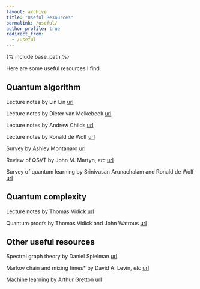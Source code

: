 ```yaml
---
layout: archive
title: "Useful Resources"
permalink: /useful/
author_profile: true
redirect_from:
  - /useful
---
```


{% include base_path %}

Here are some useful resources I find.

**Quantum algorithm**
------
Lecture notes by Lin Lin [url](https://math.berkeley.edu/~linlin/qasc/qasc_notes.pdf)
   
Lecture notes by Dieter van Melkebeek [url](http://pages.cs.wisc.edu/~dieter/Courses/2021s-CS880/Scribes/)
   
Lecture notes by Andrew Childs [url](http://www.cs.umd.edu/~amchilds/qa/)
   
Lecture notes by Ronald de Wolf [url](https://homepages.cwi.nl/~rdewolf/qcnotes.pdf)
   
Survey by Ashley Montanaro [url](https://www.nature.com/articles/npjqi201523)
  
Review of QSVT by John M. Martyn, *etc* [url](https://arxiv.org/abs/2105.02859)
   
Survey of quantum learning by Srinivasan Arunachalam and Ronald de Wolf [url](https://arxiv.org/abs/1701.06806)
   
**Quantum complexity**
------

Lecture notes by Thomas Vidick [url](http://users.cms.caltech.edu/~vidick/teaching/286_qPCP/index.html)
   
Quantum proofs by Thomas Vidick and John Watrous [url](https://arxiv.org/abs/1610.01664)
   
**Other useful resources**
------

Spectral graph theory by Daniel Spielman [url](http://cs-www.cs.yale.edu/homes/spielman/sagt/sagt.pdf)
   
Markov chain and mixing times* by David A. Levin, *etc* [url](http://www.cs.cmu.edu/~15859n/RelatedWork/MarkovChains-MixingTimes.pdf)
   
Machine learning by Arthur Gretton [url](http://www.gatsby.ucl.ac.uk/~gretton/coursefiles/rkhscourse.html)

